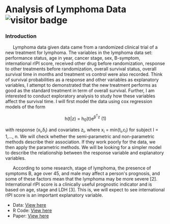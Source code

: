 # Analysis of Lymphoma Data ![visitor badge](https://visitor-badge.glitch.me/badge?page_id=shikaijin/STAT-486-Survival-Analysis.visitor-badge)


### Introduction
<p>&nbsp;&nbsp;&nbsp;&nbsp;&nbsp;&nbsp;Lymphoma data given data came from a randomized clinical trial of a new treatment for lymphoma. The variables in the lymphoma data set: performance status, age in year, cancer stage, sex, B-symptom, international rIPI score, received other drug before randomization, response to other treatments before randomization, overall survival status, overall survival time in months and treatment vs control were also recorded. Think of survival probabilities as a response and other variables as explanatory variables, I attempt to demonstrated that the new treatment performs as good as the standard treatment in term of overall survival. Further, I am interested to conduct exploratory analysis to study how these variables affect the survival time. I will first model the data using cox regression models of the form</p>
<p align="center">h(t|z) = h<sub>0</sub>(t)e<sup>β<sup>T</sup>z</sup>    (1)</p>
<p> with response (x<sub>i</sub>,δ<sub>i</sub>) and covariates z<sub>i</sub>, where x<sub>i</sub> = min(t<sub>i</sub>,c<sub>i</sub>) for subject I = 1,…, n. We will check whether the semi-parametric and non-parametric methods describe their association. If they work poorly for the data, we then apply the parametric methods. We will be looking for a simpler model to describe the relationship between the response variable and explanatory variables.</p>
<p>&nbsp;&nbsp;&nbsp;&nbsp;&nbsp;&nbsp;According to some research, stage of lymphoma, the presence of symptoms B, age over 45, and male may affect a person's prognosis, and some of these factors mean that the lymphoma may be more severe [2]. International rIPI score is a clinically useful prognostic indicator and is based on age, stage and LDH [3]. This is, we will expect to see international rIPI score is an important explanatory variable.</p>



* Data: [View here](https://github.com/shikaijin/Analysis-of-Lymphoma-Data/blob/1a10df0feeea003f9abe8036ec13389b8ecd2f9d/lymphoma.csv)
* R Code: [View here](https://github.com/shikaijin/Analysis-of-Lymphoma-Data/blob/1a10df0feeea003f9abe8036ec13389b8ecd2f9d/output.R)
* Paper: [View here](https://github.com/shikaijin/Analysis-of-Lymphoma-Data/blob/94b98acac60c343d5f773070e7a63d13090ed662/paper.md)

